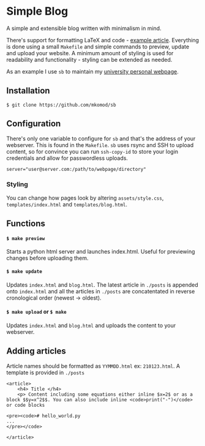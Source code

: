 # Simple Blog

A simple and extensible blog written with minimalism in mind.

There's support for formatting LaTeX and code - [example article](./posts/210123.html). Everything is done using a small `Makefile` and simple commands to preview, update and upload your website. A minimum amount of styling is used for readability and functionality - styling can be extended as needed. 

As an example I use `sb` to maintain my [university personal webpage](http://wwwf.imperial.ac.uk/~mk1019/).

## Installation

```
$ git clone https://github.com/mkomod/sb
```

## Configuration

There's only one variable to configure for `sb` and that's the address of your webserver. This is found in the `Makefile`. `sb` uses rsync and SSH to upload content, so for convince you can run `ssh-copy-id` to store your login credentials and allow for passwordless uploads.

```
server="user@server.com:/path/to/webpage/directory"
```

### Styling 

You can change how pages look by altering `assets/style.css`, `templates/index.html` and `templates/blog.html`. 

## Functions

#### `$ make preview`

Starts a python html server and launches index.html. Useful for previewing changes before uploading them.

#### `$ make update`

Updates `index.html` and `blog.html`. The latest article in `./posts` is appended onto `index.html` and all the articles in `./posts` are concatentated in reverse cronological order (newest -> oldest). 

#### `$ make upload` or `$ make`

Updates `index.html` and `blog.html` and uploads the content to your webserver.

## Adding articles

Article names should be formatted as `YYMMDD.html` ex: `210123.html`. A template is provided in `./posts`

```
<article>
    <h4> Title </h4>
    <p> Content including some equations either inline $x=2$ or as a block $$y=x^2$$. You can also include inline <code>print("-")</code> or code blocks
    
<pre><code># hello_world.py
...
</pre></code>

</article>
```
